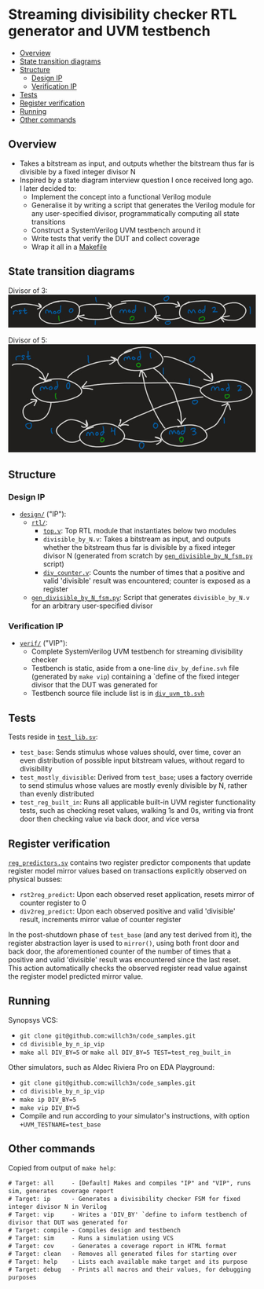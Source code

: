 # Streaming divisibility checker RTL generator and UVM testbench

* [Overview](#Overview)
* [State transition diagrams](#State-transition-diagrams)
* [Structure](#Structure)
    * [Design IP](#Design-IP)
    * [Verification IP](#Verification-IP)
* [Tests](#Tests)
* [Register verification](#Register-verification)
* [Running](#Running)
* [Other commands](#Other-commands)

## Overview

* Takes a bitstream as input, and outputs whether the bitstream thus far is divisible by a fixed integer divisor N
* Inspired by a state diagram interview question I once received long ago.  I later decided to:
    * Implement the concept into a functional Verilog module
    * Generalise it by writing a script that generates the Verilog module for any user-specified divisor, programmatically computing all state transitions
    * Construct a SystemVerilog UVM testbench around it
    * Write tests that verify the DUT and collect coverage
    * Wrap it all in a [Makefile](Makefile)

## State transition diagrams

Divisor of 3:<br/>
![Divisor of 3](images/div_by_3_state_transition_diagram.jpg)

Divisor of 5:<br/>
![Divisor of 5](images/div_by_5_state_transition_diagram.jpg)

## Structure

### Design IP

* [`design/`](design/) ("IP"):
    * [`rtl/`](design/rtl/):
        * [`top.v`](design/rtl/top.v): Top RTL module that instantiates below two modules
        * `divisible_by_N.v`: Takes a bitstream as input, and outputs whether the bitstream thus far is divisible by a fixed integer divisor N (generated from scratch by [`gen_divisible_by_N_fsm.py`](design/gen_divisible_by_N_fsm.py) script)
        * [`div_counter.v`](design/rtl/div_counter.v): Counts the number of times that a positive and valid 'divisible' result was encountered; counter is exposed as a register
    * [`gen_divisible_by_N_fsm.py`](design/gen_divisible_by_N_fsm.py): Script that generates `divisible_by_N.v` for an arbitrary user-specified divisor

### Verification IP

* [`verif/`](verif/) ("VIP"):
    * Complete SystemVerilog UVM testbench for streaming divisibility checker
    * Testbench is static, aside from a one-line `div_by_define.svh` file (generated by `make vip`) containing a `define of the fixed integer divisor that the DUT was generated for
    * Testbench source file include list is in [`div_uvm_tb.svh`](verif/div_uvm_tb.svh)

## Tests

Tests reside in [`test_lib.sv`](verif/test_lib.sv):
* `test_base`: Sends stimulus whose values should, over time, cover an even distribution of possible input bitstream values, without regard to divisibility
* `test_mostly_divisible`: Derived from `test_base`; uses a factory override to send stimulus whose values are mostly evenly divisible by N, rather than evenly distributed
* `test_reg_built_in`: Runs all applicable built-in UVM register functionality tests, such as checking reset values, walking 1s and 0s, writing via front door then checking value via back door, and vice versa

## Register verification

[`reg_predictors.sv`](verif/reg_predictors.sv) contains two register predictor components that update register model mirror values based on transactions explicitly observed on physical busses:
* `rst2reg_predict`: Upon each observed reset application, resets mirror of counter register to 0
* `div2reg_predict`: Upon each observed positive and valid 'divisible' result, increments mirror value of counter register

In the post-shutdown phase of `test_base` (and any test derived from it), the register abstraction layer is used to `mirror()`, using both front door and back door, the aforementioned counter of the number of times that a positive and valid 'divisible' result was encountered since the last reset.  This action automatically checks the observed register read value against the register model predicted mirror value.

## Running

Synopsys VCS:
* `git clone git@github.com:willch3n/code_samples.git`
* `cd divisible_by_n_ip_vip`
* `make all DIV_BY=5` or `make all DIV_BY=5 TEST=test_reg_built_in`

Other simulators, such as Aldec Riviera Pro on EDA Playground:
* `git clone git@github.com:willch3n/code_samples.git`
* `cd divisible_by_n_ip_vip`
* `make ip DIV_BY=5`
* `make vip DIV_BY=5`
* Compile and run according to your simulator's instructions, with option `+UVM_TESTNAME=test_base`

## Other commands

Copied from output of `make help`:
```
# Target: all     - [Default] Makes and compiles "IP" and "VIP", runs sim, generates coverage report
# Target: ip      - Generates a divisibility checker FSM for fixed integer divisor N in Verilog
# Target: vip     - Writes a 'DIV_BY' `define to inform testbench of divisor that DUT was generated for
# Target: compile - Compiles design and testbench
# Target: sim     - Runs a simulation using VCS
# Target: cov     - Generates a coverage report in HTML format
# Target: clean   - Removes all generated files for starting over
# Target: help    - Lists each available make target and its purpose
# Target: debug   - Prints all macros and their values, for debugging purposes
```

